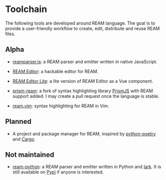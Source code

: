 # Toolchain

The following tools are developed around REAM language.
The goal is to provide a user-friendly workflow to create, edit, distribute and reuse REAM files.

## Alpha

- [reamparser.js](https://github.com/chmlee/reamparser.js):
a REAM parser and emitter written in native JavaScript.

- [REAM Editor](https://github.com/chmlee/ream-editor):
a hackable editor for REAM.

- [REAM Editor Lite](https://github.com/chmlee/ream-editor-lite):
a lite version of REAM Editor as a Vue component.

- [prism-ream](https://github.com/chmlee/prism):
a fork of syntax highlighting library [PrismJS](https://github.com/PrismJS/prism) with REAM support added.
I may create a pull request once the language is stable.

- [ream.vim](https://github.com/chmlee/ream.vim):
syntax highlighting for REAM in Vim.


## Planned

- A project and package manager for REAM, inspired by [python-poetry](https://python-poetry.org) and [Cargo](https://doc.rust-lang.org/cargo/).


## Not maintained
- [ream-python](https://github.com/chmlee/ream-python):
a REAM parser and emitter written in Python and [lark](https://github.com/lark-parser/lark).
It is still available on [Pypi](https://pypi.org/project/ream/) if anyone is interested.
